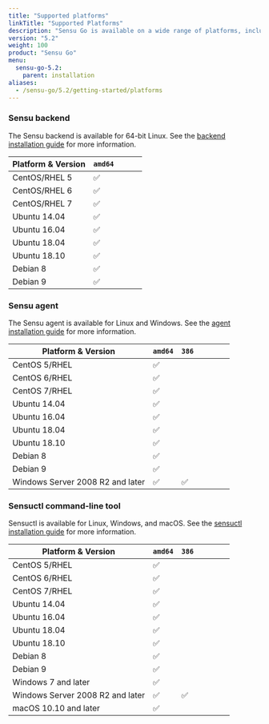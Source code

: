 ```yaml
---
title: "Supported platforms"
linkTitle: "Supported Platforms"
description: "Sensu Go is available on a wide range of platforms, including Linux, Windows, and macOS. Read the guide to learn which platforms you can use the Sensu backend, Sensu agent, and the sensuctl command-line tool."
version: "5.2"
weight: 100
product: "Sensu Go"
menu:
  sensu-go-5.2:
    parent: installation
aliases:
  - /sensu-go/5.2/getting-started/platforms
---
```


### Sensu backend

The Sensu backend is available for 64-bit Linux.
See the [backend installation guide][1] for more information.

| Platform & Version | `amd64` |   | | |
|--------------------|-------|-------|---|---|
| CentOS/RHEL 5      | ✅     |      | | |
| CentOS/RHEL 6      | ✅     |      | | |
| CentOS/RHEL 7      | ✅     |      | | |
| Ubuntu 14.04       | ✅     |      | | |
| Ubuntu 16.04       | ✅     |      | | |
| Ubuntu 18.04       | ✅     |      | | |
| Ubuntu 18.10       | ✅     |      | | |
| Debian 8           | ✅     |      | | |
| Debian 9           | ✅     |      | | |

### Sensu agent

The Sensu agent is available for Linux and Windows.
See the [agent installation guide][2] for more information.

| Platform & Version | `amd64` | `386`| | | | |
|--------------------|-------|-------|---|---|---|---|
| CentOS 5/RHEL      | ✅  | | | | | |
| CentOS 6/RHEL      | ✅  | | | | | |
| CentOS 7/RHEL      | ✅  | | | | | |
| Ubuntu 14.04       | ✅  | | | | | |
| Ubuntu 16.04       | ✅  | | | | | |
| Ubuntu 18.04       | ✅  | | | | | |
| Ubuntu 18.10       | ✅  | | | | | |
| Debian 8           | ✅     |      | | |
| Debian 9           | ✅     |      | | |
| Windows Server 2008 R2 and later| ✅  | ✅  | | | | |

### Sensuctl command-line tool

Sensuctl is available for Linux, Windows, and macOS.
See the [sensuctl installation guide][3] for more information.

| Platform & Version | `amd64` | `386`  | | | | |
|--------------------|-------|-------|---|---|---|---|
| CentOS 5/RHEL      | ✅     |     | | | | |
| CentOS 6/RHEL      | ✅     |     | | | | |
| CentOS 7/RHEL      | ✅     |     | | | | |
| Ubuntu 14.04       | ✅     |     | | | | |
| Ubuntu 16.04       | ✅     |     | | | | |
| Ubuntu 18.04       | ✅     |     | | | | |
| Ubuntu 18.10       | ✅     |     | | | | |
| Debian 8           | ✅     |      | | |
| Debian 9           | ✅     |      | | |
| Windows 7 and later| ✅     |     | | | | |
| Windows Server 2008 R2 and later| ✅  | ✅  | | | | |
| macOS 10.10 and later | ✅  |     | | | | |

[1]: ../../installation/install-sensu#install-the-sensu-backend
[2]: ../../installation/install-sensu#install-the-sensu-agent
[3]: ../../installation/install-sensu#install-sensuctl
